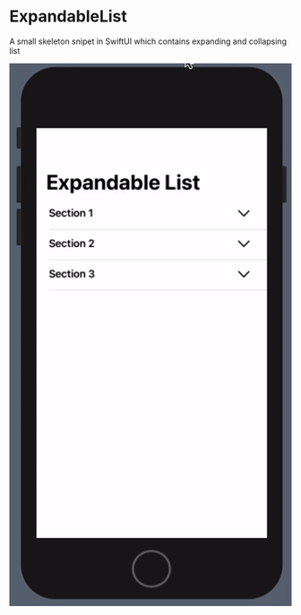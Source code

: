 # ExpandableList
A small skeleton snipet in SwiftUI which contains expanding and collapsing list 

![](ExpandableList.gif)
